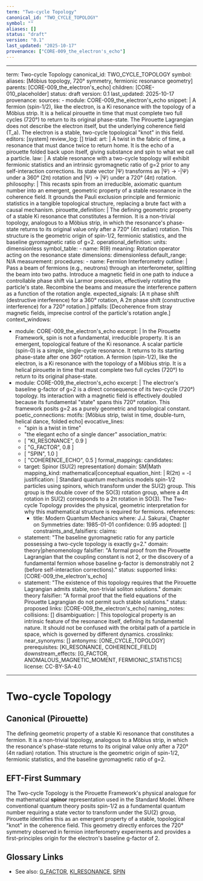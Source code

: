 ```yaml
---
term: "Two-cycle Topology"
canonical_id: "TWO_CYCLE_TOPOLOGY"
symbol: ""
aliases: []
status: "draft"
version: "0.1"
last_updated: "2025-10-17"
provenance: ["CORE-009_the_electron's_echo"]
---
```


---
term: Two-cycle Topology
canonical_id: TWO_CYCLE_TOPOLOGY
symbol: 
aliases: [Möbius topology, 720° symmetry, fermionic resonance geometry]
parents: [CORE-009_the_electron's_echo]
children: [CORE-010_placeholder]
status: draft
version: 0.1
last_updated: 2025-10-17
provenance:
  sources:
    - module: CORE-009_the_electron's_echo
      snippet: |
        A fermion (spin-1/2), like the electron, is a Ki resonance with the topology of a Möbius strip. It is a helical pirouette in time that must complete two full cycles (720°) to return to its original phase-state. The Pirouette Lagrangian does not describe the electron itself, but the underlying coherence field (T_a). The electron is a stable, two-cycle topological "knot" in this field.
  editors: [system]
  review_log: []
triad:
  art: |
    A twist in the fabric of time, a resonance that must dance twice to return home. It is the echo of a pirouette folded back upon itself, giving substance and spin to what we call a particle.
  law: |
    A stable resonance with a two-cycle topology will exhibit fermionic statistics and an intrinsic gyromagnetic ratio of g=2 prior to any self-interaction corrections. Its state vector |Ψ⟩ transforms as |Ψ⟩ → -|Ψ⟩ under a 360° (2π) rotation and |Ψ⟩ → |Ψ⟩ under a 720° (4π) rotation.
  philosophy: |
    This recasts spin from an irreducible, axiomatic quantum number into an emergent, geometric property of a stable resonance in the coherence field. It grounds the Pauli exclusion principle and fermionic statistics in a tangible topological structure, replacing a brute fact with a causal mechanism.
pirouette_definition: |
  The defining geometric property of a stable Ki resonance that constitutes a fermion. It is a non-trivial topology, analogous to a Möbius strip, in which the resonance's phase-state returns to its original value only after a 720° (4π radian) rotation. This structure is the geometric origin of spin-1/2, fermionic statistics, and the baseline gyromagnetic ratio of g=2.
operational_definition:
  units: dimensionless
  symbol_table:
    - name: R(θ)
      meaning: Rotation operator acting on the resonance state
      dimensions: dimensionless
      default_range: N/A
  measurement:
    procedures:
      - name: Fermion Interferometry
        outline: |
          Pass a beam of fermions (e.g., neutrons) through an interferometer, splitting the beam into two paths. Introduce a magnetic field in one path to induce a controllable phase shift via Larmor precession, effectively rotating the particle's state. Recombine the beams and measure the interference pattern as a function of the rotation angle.
        expected_signals: [A π phase shift (destructive interference) for a 360° rotation, A 2π phase shift (constructive interference) for a 720° rotation.]
        pitfalls: [Decoherence from stray magnetic fields, imprecise control of the particle's rotation angle.]
context_windows:
  - module: CORE-009_the_electron's_echo
    excerpt: |
      In the Pirouette Framework, spin is not a fundamental, irreducible property. It is an emergent, topological feature of the Ki resonance. A scalar particle (spin-0) is a simple, single-cycle resonance. It returns to its starting phase-state after one 360° rotation. A fermion (spin-1/2), like the electron, is a Ki resonance with the topology of a Möbius strip. It is a helical pirouette in time that must complete two full cycles (720°) to return to its original phase-state.
  - module: CORE-009_the_electron's_echo
    excerpt: |
      The electron's baseline g-factor of g=2 is a direct consequence of its two-cycle (720°) topology. Its interaction with a magnetic field is effectively doubled because its fundamental "state" spans this 720° rotation. This framework posits g=2 as a purely geometric and topological constant.
poetic_connections:
  motifs: [Möbius strip, twist in time, double-turn, helical dance, folded echo]
  evocative_lines:
    - "spin is a twist in time"
    - "the elegant echo of a single dancer"
  association_matrix:
    - [ "KI_RESONANCE", 0.9 ]
    - [ "G_FACTOR", 0.8 ]
    - [ "SPIN", 1.0 ]
    - [ "COHERENCE_ECHO", 0.5 ]
formal_mappings:
  candidates:
    - target: Spinor (SU(2) representation)
      domain: SM|Math
      mapping_kind: mathematical|conceptual
      equation_hint: |
        R(2π) = -𝕀
      justification: |
        Standard quantum mechanics models spin-1/2 particles using spinors, which transform under the SU(2) group. This group is the double cover of the SO(3) rotation group, where a 4π rotation in SU(2) corresponds to a 2π rotation in SO(3). The Two-cycle Topology provides the physical, geometric interpretation for why this mathematical structure is required for fermions.
      references:
        - title: Modern Quantum Mechanics
          where: J.J. Sakurai, Chapter on Symmetries
          date: 1985-01-01
      confidence: 0.95
  adopted: []
constraints_and_falsifiers:
  claims:
    - statement: "The baseline gyromagnetic ratio for any particle possessing a two-cycle topology is exactly g=2."
      domain: theory|phenomenology
      falsifier: "A formal proof from the Pirouette Lagrangian that the coupling constant is not 2, or the discovery of a fundamental fermion whose baseline g-factor is demonstrably not 2 (before self-interaction corrections)."
      status: supported
      links: [CORE-009_the_electron's_echo]
    - statement: "The existence of this topology requires that the Pirouette Lagrangian admits stable, non-trivial soliton solutions."
      domain: theory
      falsifier: "A formal proof that the field equations of the Pirouette Lagrangian do not permit such stable solutions."
      status: proposed
      links: [CORE-009_the_electron's_echo]
naming_notes:
  collisions: []
  disambiguation: |
    This topological property is an intrinsic feature of the resonance itself, defining its fundamental nature. It should not be confused with the orbital path of a particle in space, which is governed by different dynamics.
crosslinks:
  near_synonyms: []
  antonyms: [ONE_CYCLE_TOPOLOGY]
  prerequisites: [KI_RESONANCE, COHERENCE_FIELD]
  downstream_effects: [G_FACTOR, ANOMALOUS_MAGNETIC_MOMENT, FERMIONIC_STATISTICS]
license: CC-BY-SA-4.0
---

# Two-cycle Topology

## Canonical (Pirouette)
The defining geometric property of a stable Ki resonance that constitutes a fermion. It is a non-trivial topology, analogous to a Möbius strip, in which the resonance's phase-state returns to its original value only after a 720° (4π radian) rotation. This structure is the geometric origin of spin-1/2, fermionic statistics, and the baseline gyromagnetic ratio of g=2.

## EFT-First Summary
The Two-cycle Topology is the Pirouette Framework's physical analogue for the mathematical **spinor** representation used in the Standard Model. Where conventional quantum theory posits spin-1/2 as a fundamental quantum number requiring a state vector to transform under the SU(2) group, Pirouette identifies this as an emergent property of a stable, topological "knot" in the coherence field. This geometry directly enforces the 720° symmetry observed in fermion interferometry experiments and provides a first-principles origin for the electron's baseline g-factor of 2.

## Glossary Links
- See also: [G_FACTOR](), [KI_RESONANCE](), [SPIN]()
